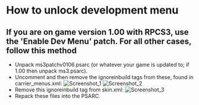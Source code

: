 # How to unlock development menu

## If you are on game version 1.00 with RPCS3, use the 'Enable Dev Menu' patch. For all other cases, follow this method
- Unpack ms3patchv0106.psarc (or whatever your game is updated to; if 1.00 then unpack ms3.psarc).
- Uncomment and then remove the ignoreinbuild tags from these, found in carrier_menus.xml:
![Screenshot_1](https://user-images.githubusercontent.com/87031973/183462997-65e0d9c5-44ae-4310-b478-19cf61d693ba.png)
![Screenshot_2](https://user-images.githubusercontent.com/87031973/183463002-0fbffe90-9139-4eba-a520-ded04041413d.png)
- Remove this ignoreinbuild tag from skin.xml:
![Screenshot_3](https://user-images.githubusercontent.com/87031973/183463283-280266f6-54d2-410d-a390-bbe94acf78eb.png)
- Repack these files into the PSARC.
